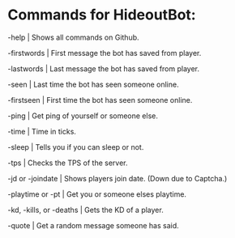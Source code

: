 # Commands for HideoutBot:
-help | Shows all commands on Github.

-firstwords | First message the bot has saved from player.

-lastwords | Last message the bot has saved from player.

-seen | Last time the bot has seen someone online.

-firstseen | First time the bot has seen someone online.

-ping | Get ping of yourself or someone else.

-time | Time in ticks.

-sleep | Tells you if you can sleep or not.

-tps | Checks the TPS of the server.

-jd or -joindate | Shows players join date. (Down due to Captcha.)

-playtime or -pt | Get you or someone elses playtime.

-kd, -kills, or -deaths | Gets the KD of a player.

-quote | Get a random message someone has said.
